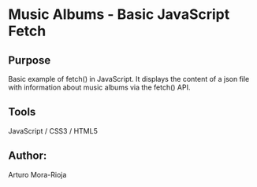 # Music Albums - Basic JavaScript Fetch

## Purpose
Basic example of fetch() in JavaScript. It displays the content of a json file with information about music albums via the fetch() API.

## Tools
JavaScript / CSS3 / HTML5

## Author:
Arturo Mora-Rioja